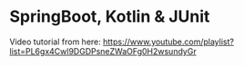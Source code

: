 # SpringBoot, Kotlin & JUnit

Video tutorial from here: https://www.youtube.com/playlist?list=PL6gx4Cwl9DGDPsneZWaOFg0H2wsundyGr
